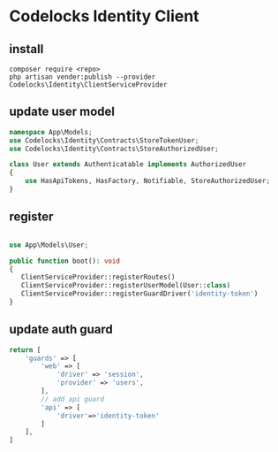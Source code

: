 # Codelocks Identity Client 

## install 
```shell
composer require <repo>
php artisan vender:publish --provider Codelocks\Identity\ClientServiceProvider
```

## update user model
```php
namespace App\Models;
use Codelocks\Identity\Contracts\StoreTokenUser;
use Codelocks\Identity\Contracts\StoreAuthorizedUser;

class User extends Authenticatable implements AuthorizedUser
{
    use HasApiTokens, HasFactory, Notifiable, StoreAuthorizedUser;
}

```
## register
```php

use App\Models\User;

public function boot(): void
{
   ClientServiceProvider::registerRoutes()
   ClientServiceProvider::registerUserModel(User::class)
   ClientServiceProvider::registerGuardDriver('identity-token')
}
```

## update auth guard

```php
return [
    'guards' => [
        'web' => [
            'driver' => 'session',
            'provider' => 'users',
        ],
        // add api guard
        'api' => [
            'driver'=>'identity-token'
        ]
    ],
]
```